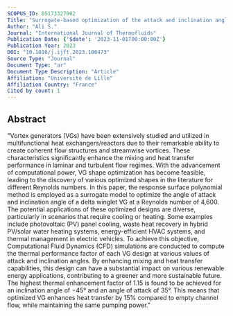 ```yaml
---
SCOPUS_ID: 85173327002
Title: "Surrogate-based optimization of the attack and inclination angles of a delta winglet pair vortex generator in turbulent channel flow"
Author: "Ali S."
Journal: "International Journal of Thermofluids"
Publication Date: {'$date': '2023-11-01T00:00:00Z'}
Publication Year: 2023
DOI: "10.1016/j.ijft.2023.100473"
Source Type: "Journal"
Document Type: "ar"
Document Type Description: "Article"
Affiliation: "Université de Lille"
Affiliation Country: "France"
Cited by count: 1
---
```


## Abstract
"Vortex generators (VGs) have been extensively studied and utilized in multifunctional heat exchangers/reactors due to their remarkable ability to create coherent flow structures and streamwise vortices. These characteristics significantly enhance the mixing and heat transfer performance in laminar and turbulent flow regimes. With the advancement of computational power, VG shape optimization has become feasible, leading to the discovery of various optimized shapes in the literature for different Reynolds numbers. In this paper, the response surface polynomial method is employed as a surrogate model to optimize the angle of attack and inclination angle of a delta winglet VG at a Reynolds number of 4,600. The potential applications of these optimized designs are diverse, particularly in scenarios that require cooling or heating. Some examples include photovoltaic (PV) panel cooling, waste heat recovery in hybrid PV/solar water heating systems, energy-efficient HVAC systems, and thermal management in electric vehicles. To achieve this objective, Computational Fluid Dynamics (CFD) simulations are conducted to compute the thermal performance factor of each VG design at various values of attack and inclination angles. By enhancing mixing and heat transfer capabilities, this design can have a substantial impact on various renewable energy applications, contributing to a greener and more sustainable future. The highest thermal enhancement factor of 1.15 is found to be achieved for an inclination angle of −45° and an angle of attack of 35°. This means that optimized VG enhances heat transfer by 15% compared to empty channel flow, while maintaining the same pumping power."
